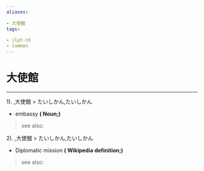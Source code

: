 ```yaml
---
aliases:
    
- 大使館
tags:
    
- jlpt-n5
- common
---
```


# 大使館
---
1).
,大使館 > たいしかん,たいしかん

- embassy
**( Noun;)**
> see also: 
            
2).
,大使館 > たいしかん,たいしかん

- Diplomatic mission
**( Wikipedia definition;)**
> see also: 
            